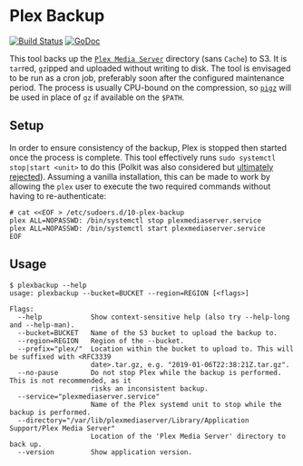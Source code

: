 # Plex Backup

[![Build Status](https://travis-ci.org/gebn/plexbackup.svg?branch=master)](https://travis-ci.org/gebn/plexbackup)
[![GoDoc](https://godoc.org/github.com/gebn/plexbackup?status.svg)](https://godoc.org/github.com/gebn/plexbackup)

This tool backs up the [`Plex Media Server`](https://www.plex.tv) directory (sans `Cache`) to S3.
It is `tar`red, `gz`ipped and uploaded without writing to disk.
The tool is envisaged to be run as a cron job, preferably soon after the configured maintenance period.
The process is usually CPU-bound on the compression, so [`pigz`](https://zlib.net/pigz/) will be used in place of `gz` if available on the `$PATH`.

## Setup

In order to ensure consistency of the backup, Plex is stopped then started once the process is complete.
This tool effectively runs `sudo systemctl stop|start <unit>` to do this (Polkit was also considered but [ultimately rejected](https://github.com/gebn/plexbackup/issues/6#issuecomment-452899467)).
Assuming a vanilla installation, this can be made to work by allowing the `plex` user to execute the two required commands without having to re-authenticate:

    # cat <<EOF > /etc/sudoers.d/10-plex-backup
    plex ALL=NOPASSWD: /bin/systemctl stop plexmediaserver.service
    plex ALL=NOPASSWD: /bin/systemctl start plexmediaserver.service
    EOF

## Usage

    $ plexbackup --help
    usage: plexbackup --bucket=BUCKET --region=REGION [<flags>]

    Flags:
      --help            Show context-sensitive help (also try --help-long and --help-man).
      --bucket=BUCKET   Name of the S3 bucket to upload the backup to.
      --region=REGION   Region of the --bucket.
      --prefix="plex/"  Location within the bucket to upload to. This will be suffixed with <RFC3339
                        date>.tar.gz, e.g. "2019-01-06T22:38:21Z.tar.gz".
      --no-pause        Do not stop Plex while the backup is performed. This is not recommended, as it
                        risks an inconsistent backup.
      --service="plexmediaserver.service"  
                        Name of the Plex systemd unit to stop while the backup is performed.
      --directory="/var/lib/plexmediaserver/Library/Application Support/Plex Media Server"
                        Location of the 'Plex Media Server' directory to back up.
      --version         Show application version.
